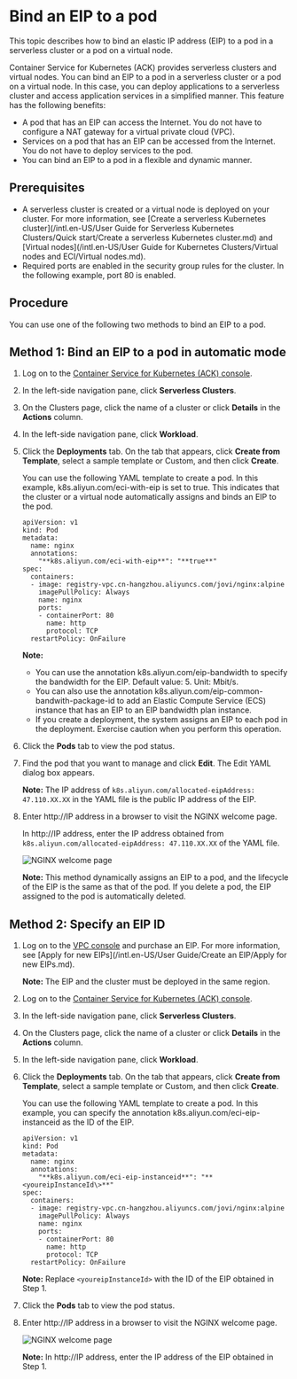 # Bind an EIP to a pod

This topic describes how to bind an elastic IP address \(EIP\) to a pod in a serverless cluster or a pod on a virtual node.

Container Service for Kubernetes \(ACK\) provides serverless clusters and virtual nodes. You can bind an EIP to a pod in a serverless cluster or a pod on a virtual node. In this case, you can deploy applications to a serverless cluster and access application services in a simplified manner. This feature has the following benefits:

-   A pod that has an EIP can access the Internet. You do not have to configure a NAT gateway for a virtual private cloud \(VPC\).
-   Services on a pod that has an EIP can be accessed from the Internet. You do not have to deploy services to the pod.
-   You can bind an EIP to a pod in a flexible and dynamic manner.

## Prerequisites

-   A serverless cluster is created or a virtual node is deployed on your cluster. For more information, see [Create a serverless Kubernetes cluster](/intl.en-US/User Guide for Serverless Kubernetes Clusters/Quick start/Create a serverless Kubernetes cluster.md) and [Virtual nodes](/intl.en-US/User Guide for Kubernetes Clusters/Virtual nodes and ECI/Virtual nodes.md).
-   Required ports are enabled in the security group rules for the cluster. In the following example, port 80 is enabled.

## Procedure

You can use one of the following two methods to bind an EIP to a pod.

## Method 1: Bind an EIP to a pod in automatic mode

1.  Log on to the [Container Service for Kubernetes \(ACK\) console](https://cs.console.aliyun.com).

2.  In the left-side navigation pane, click **Serverless Clusters**.

3.  On the Clusters page, click the name of a cluster or click **Details** in the **Actions** column.

4.  In the left-side navigation pane, click **Workload**.

5.  Click the **Deployments** tab. On the tab that appears, click **Create from Template**, select a sample template or Custom, and then click **Create**.

    You can use the following YAML template to create a pod. In this example, k8s.aliyun.com/eci-with-eip is set to true. This indicates that the cluster or a virtual node automatically assigns and binds an EIP to the pod.

    ```
    apiVersion: v1
    kind: Pod
    metadata:
      name: nginx
      annotations:
        "**k8s.aliyun.com/eci-with-eip**": "**true**"
    spec:
      containers:
      - image: registry-vpc.cn-hangzhou.aliyuncs.com/jovi/nginx:alpine
        imagePullPolicy: Always
        name: nginx
        ports:
        - containerPort: 80
          name: http
          protocol: TCP
      restartPolicy: OnFailure
    ```

    **Note:**

    -   You can use the annotation k8s.aliyun.com/eip-bandwidth to specify the bandwidth for the EIP. Default value: 5. Unit: Mbit/s.
    -   You can also use the annotation k8s.aliyun.com/eip-common-bandwith-package-id to add an Elastic Compute Service \(ECS\) instance that has an EIP to an EIP bandwidth plan instance.
    -   If you create a deployment, the system assigns an EIP to each pod in the deployment. Exercise caution when you perform this operation.
6.  Click the **Pods** tab to view the pod status.

7.  Find the pod that you want to manage and click **Edit**. The Edit YAML dialog box appears.

    **Note:** The IP address of `k8s.aliyun.com/allocated-eipAddress: 47.110.XX.XX` in the YAML file is the public IP address of the EIP.

8.  Enter http://IP address in a browser to visit the NGINX welcome page.

    In http://IP address, enter the IP address obtained from `k8s.aliyun.com/allocated-eipAddress: 47.110.XX.XX` of the YAML file.

    ![NGINX welcome page](https://static-aliyun-doc.oss-cn-hangzhou.aliyuncs.com/assets/img/en-US/7246858951/p51465.png)

    **Note:** This method dynamically assigns an EIP to a pod, and the lifecycle of the EIP is the same as that of the pod. If you delete a pod, the EIP assigned to the pod is automatically deleted.


## Method 2: Specify an EIP ID

1.  Log on to the [VPC console](https://vpc.console.aliyun.com) and purchase an EIP. For more information, see [Apply for new EIPs](/intl.en-US/User Guide/Create an EIP/Apply for new EIPs.md).

    **Note:** The EIP and the cluster must be deployed in the same region.

2.  Log on to the [Container Service for Kubernetes \(ACK\) console](https://cs.console.aliyun.com).

3.  In the left-side navigation pane, click **Serverless Clusters**.

4.  On the Clusters page, click the name of a cluster or click **Details** in the **Actions** column.

5.  In the left-side navigation pane, click **Workload**.

6.  Click the **Deployments** tab. On the tab that appears, click **Create from Template**, select a sample template or Custom, and then click **Create**.

    You can use the following YAML template to create a pod. In this example, you can specify the annotation k8s.aliyun.com/eci-eip-instanceid as the ID of the EIP.

    ```
    apiVersion: v1
    kind: Pod
    metadata:
      name: nginx
      annotations:
        "**k8s.aliyun.com/eci-eip-instanceid**": "**<youreipInstanceId\>**"
    spec:
      containers:
      - image: registry-vpc.cn-hangzhou.aliyuncs.com/jovi/nginx:alpine
        imagePullPolicy: Always
        name: nginx
        ports:
        - containerPort: 80
          name: http
          protocol: TCP
      restartPolicy: OnFailure
    ```

    **Note:** Replace `<youreipInstanceId>` with the ID of the EIP obtained in Step 1.

7.  Click the **Pods** tab to view the pod status.

8.  Enter http://IP address in a browser to visit the NGINX welcome page.

    ![NGINX welcome page](https://static-aliyun-doc.oss-cn-hangzhou.aliyuncs.com/assets/img/en-US/8246858951/p47613.png)

    **Note:** In http://IP address, enter the IP address of the EIP obtained in Step 1.


